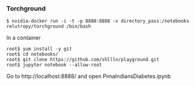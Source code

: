 ### Torchground

`$ nvidia-docker run -i -t -p 8888:8888 -v directory_pass:/notebooks relutropy/torchground /bin/bash`  

In a container  

`root$ yum install -y git`  
`root$ cd notebooks/`  
`root$ git clone https://github.com/shllln/playground.git`  
`root$ jupyter notebook --allow-root`  

Go to http://localhost:8888/ and open PimaIndiansDiabetes.ipynb
